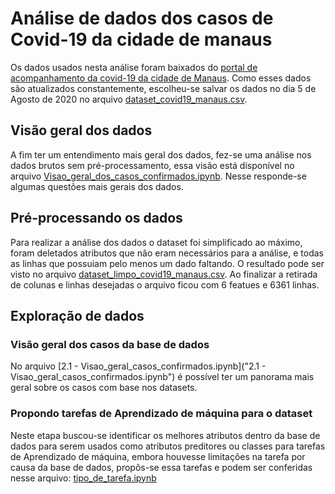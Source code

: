 # Análise de dados dos casos de Covid-19 da cidade de manaus

Os dados usados nesta análise foram baixados do [portal de acompanhamento da covid-19 da cidade de Manaus](https://covid19.manaus.am.gov.br/monitoramento/). Como esses dados são atualizados constantemente, escolheu-se salvar os dados no dia 5 de Agosto de 2020 no arquivo [dataset_covid19_manaus.csv](dataset/dataset_covid19_manaus.csv).

## Visão geral dos dados

A fim ter um entendimento mais geral dos dados, fez-se uma análise nos dados brutos sem pré-processamento, essa visão está disponível no arquivo [Visao_geral_dos_casos_confirmados.ipynb](Visao_geral_dos_casos_confirmados.ipynb). Nesse  responde-se algumas questões mais gerais dos dados.

## Pré-processando os dados

Para realizar a análise dos dados o dataset foi simplificado ao máximo, foram deletados atributos que não eram necessários para a análise, e todas as linhas que possuiam pelo menos um dado faltando. O resultado pode ser visto no arquivo [dataset_limpo_covid19_manaus.csv](dataset/dataset_limpo_covid19_manaus.csv). Ao finalizar a retirada de colunas e linhas desejadas o arquivo ficou com 6 featues e 6361 linhas.

## Exploração de dados

### Visão geral dos casos da base de dados

No arquivo [2.1 - Visao_geral_casos_confirmados.ipynb]("2.1 - Visao_geral_casos_confirmados.ipynb") é possível ter um panorama mais geral sobre os casos com base nos datasets.

### Propondo tarefas de Aprendizado de máquina para o dataset

Neste etapa buscou-se identificar os melhores atributos dentro da base de dados para serem usados como atributos preditores ou classes para tarefas de Aprendizado de máquina, embora houvesse limitações na tarefa por causa da base de dados, propôs-se essa tarefas e podem ser conferidas nesse arquivo: [tipo_de_tarefa.ipynb](tipos_de_tarefa.ipnyb)